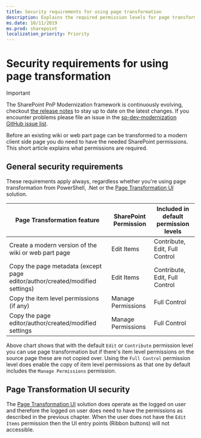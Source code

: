 ```yaml
---
title: Security requirements for using page transformation
description: Explains the required permission levels for page transformation
ms.date: 10/11/2019
ms.prod: sharepoint
localization_priority: Priority
---
```


# Security requirements for using page transformation

> [!IMPORTANT]
> The SharePoint PnP Modernization framework is continuously evolving, checkout [the release notes](https://github.com/SharePoint/sp-dev-modernization/tree/master/Tools/SharePoint.Modernization/Modernization%20Framework%20release%20notes.md) to stay up to date on the latest changes. If you encounter problems please file an issue in the [sp-dev-modernization GitHub issue list](https://github.com/SharePoint/sp-dev-modernization/issues).

Before an existing wiki or web part page can be transformed to a modern client side page you do need to have the needed SharePoint permissions. This short article explains what permissions are required.

## General security requirements

These requirements apply always, regardless whether you're using page transformation from PowerShell, .Net or the [Page Transformation UI](https://aka.ms/sppnp-pagetransformationui) solution.

Page Transformation feature | SharePoint Permission | Included in default permission levels
----------------------------|-----------------------|--------------------------------------
Create a modern version of the wiki or web part page | Edit Items | Contribute, Edit, Full Control
Copy the page metadata (except page editor/author/created/modified settings) | Edit Items | Contribute, Edit, Full Control
Copy the item level permissions (if any) | Manage Permissions | Full Control
Copy the page editor/author/created/modified settings | Manage Permissions | Full Control

Above chart shows that with the default `Edit` or `Contribute` permission level you can use page transformation but if there's item level permissions on the source page these are not copied over. Using the `Full Control` permission level does enable the copy of item level permissions as that one by default includes the `Manage Permissions` permission.

## Page Transformation UI security

The [Page Transformation UI](https://aka.ms/sppnp-pagetransformationui) solution does operate as the logged on user and therefore the logged on user does need to have the permissions as described in the previous chapter. When the user does not have the `Edit Items` permission then the UI entry points (Ribbon buttons) will not accessible.
